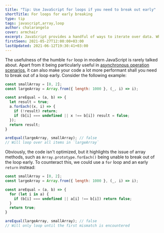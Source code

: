 ```yaml
---
title: "Tip: Use JavaScript for loops if you need to break out early"
shortTitle: For loops for early breaking
type: tip
tags: javascript,array,loop
author: chalarangelo
cover: armchair
excerpt: JavaScript provides a handful of ways to iterate over data. While array methods are usually preferred, there are cases where a `for` loop is actually the best option.
firstSeen: 2021-05-27T12:00:00+03:00
lastUpdated: 2021-06-12T19:30:41+03:00
---
```


The usefulness of the humble `for` loop in modern JavaScript is rarely talked about. Apart from it being particularly useful in [asynchronous operation scenarios](/blog/s/javascript-async-array-loops), it can also make your code a lot more performant shall you need to break out of a loop early. Consider the following example:

```js
const smallArray = [0, 2];
const largeArray = Array.from({ length: 1000 }, (_, i) => i);

const areEqual = (a, b) => {
  let result = true;
  a.forEach((x, i) => {
    if (!result) return;
    if (b[i] === undefined || x !== b[i]) result = false;
  });
  return result;
}

areEqual(largeArray, smallArray); // false
// Will loop over all items in `largeArray`
```

Obviously, the code isn't optimized, but it highlights the issue of array methods, such as `Array.prototype.forEach()` being unable to break out of the loop early. To counteract this, we could use a `for` loop and an early `return` instead:

```js
const smallArray = [0, 2];
const largeArray = Array.from({ length: 1000 }, (_, i) => i);

const areEqual = (a, b) => {
  for (let i in a) {
    if (b[i] === undefined || a[i] !== b[i]) return false;
  }
  return true;
}

areEqual(largeArray, smallArray); // false
// Will only loop until the first mismatch is encountered
```
